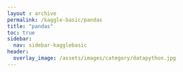 ```yaml
---
layout : archive
permalink: /kaggle-basic/pandas
title: "pandas"
toc: true
sidebar:
  nav: sidebar-kagglebasic
header:
  overlay_image: /assets/images/category/datapython.jpg
---
```

